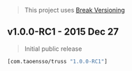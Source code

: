 > This project uses [Break Versioning](https://github.com/ptaoussanis/encore/blob/master/BREAK-VERSIONING.md)

## v1.0.0-RC1 - 2015 Dec 27

> Initial public release

```clojure
[com.taoensso/truss "1.0.0-RC1"]
```